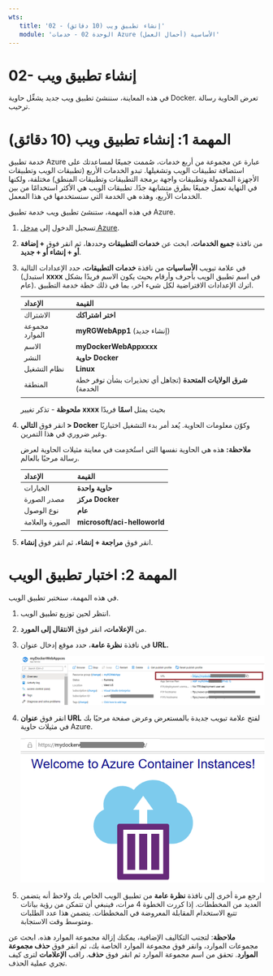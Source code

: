 ```yaml
---
wts:
   title: '02 - إنشاء تطبيق ويب (10 دقائق)'
   module: 'الوحدة 02 - خدمات Azure الأساسية (أحمال العمل)'
---
```

# 02- إنشاء تطبيق ويب

في هذه المعاينة، سننشئ تطبيق ويب جديد يشغِّل حاوية Docker. تعرض الحاوية رسالة ترحيب. 

# المهمة 1: إنشاء تطبيق ويب (10 دقائق)

خدمة تطبيق Azure عبارة عن مجموعة من أربع خدمات، صُممت جميعًا لمساعدتك على استضافة تطبيقات الويب وتشغيلها. تبدو الخدمات الأربع (تطبيقات الويب وتطبيقات الأجهزة المحمولة وتطبيقات واجهة برمجة التطبيقات وتطبيقات المنطق) مختلفة، ولكنها في النهاية تعمل جميعًا بطرق متشابهة جدًا. تطبيقات الويب هي الأكثر استخدامًا من بين الخدمات الأربع، وهذه هي الخدمة التي سنستخدمها في هذا المعمل.

في هذه المهمة، ستنشئ تطبيق ويب خدمة تطبيق Azure. 

1. تسجيل الدخول إلى [مدخل Azure](http://portal.azure.com/). 

2. من نافذة **جميع الخدمات**، ابحث عن **خدمات التطبيقات** وحددها، ثم انقر فوق **+ إضافة أو + إنشاء أو + جديد**.

3. في علامة تبويب **الأساسيات** من نافذة **خدمات التطبيقات**، حدد الإعدادات التالية (استبدل **xxxx** في اسم تطبيق الويب بأحرف وأرقام بحيث يكون الاسم فريدًا بشكل عام). اترك الإعدادات الافتراضية لكل شيء آخر، بما في ذلك خطة خدمة التطبيق. 

    | الإعداد | القيمة |
    | -- | -- |
    | الاشتراك | **اختر اشتراكك** |
    | مجموعة الموارد | **myRGWebApp1** (إنشاء جديد) |
    | الاسم | **myDockerWebAppxxxx** |
    | النشر | **حاوية Docker** |
    | نظام التشغيل | **Linux** |
    | المنطقة | **شرق الولايات المتحدة** (تجاهل أي تحذيرات بشأن توفر خطة الخدمة) |
    | | |	
    
    **ملحوظة** -  تذكر تغيير **xxxx** بحيث يمثل **اسمًا** فريدًا

4. انقر فوق **التالي > Docker** وكوّن معلومات الحاوية. يُعد أمر بدء التشغيل اختياريًا وغير ضروري في هذا التمرين. 

    **ملاحظة:** هذه هي الحاوية نفسها التي استُخدِمت في معاينة مثيلات الحاوية لعرض رسالة مرحبًا بالعالم. 

    | الإعداد | القيمة |
    | -- | -- |
    | الخيارات | **حاوية واحدة** |
    | مصدر الصورة | **مركز Docker** |
    | نوع الوصول | **عام** |
    | الصورة والعلامة | **microsoft/aci-helloworld** |
    | | |	


5. انقر فوق **مراجعة + إنشاء**، ثم انقر فوق **إنشاء**. 

# المهمة 2: اختبار تطبيق الويب

في هذه المهمة، سنختبر تطبيق الويب.

1. انتظر لحين توزيع تطبيق الويب.

2. من **الإعلامات،** انقر فوق **الانتقال إلى المورد**. 

3. في نافذة **نظرة عامة**، حدد موقع إدخال عنوان **URL.** 

    ![لقطة شاشة لنافذة خصائص تطبيق الويب. يتم تمييز عنوان URL.](../images/0801.png)

4. انقر فوق **عنوان URL** لفتح علامة تبويب جديدة بالمستعرض وعرض صفحة مرحبًا بك في مثيلات حاوية Azure.

    ![لقطة شاشة لصفحة مرحبًا بك في مثيلات حاوية Azure.](../images/0802.png)

5. ارجع مرة أخرى إلى نافذة **نظرة عامة** من تطبيق الويب الخاص بك ولاحظ أنه يتضمن العديد من المخططات. إذا كررت الخطوة 4 مرات، فينبغي أن تتمكن من رؤية بيانات تتبع الاستخدام المقابلة المعروضة في المخططات. يتضمن هذا عدد الطلبات ومتوسط وقت الاستجابة. 

**ملاحظة**: لتجنب التكاليف الإضافية، يمكنك إزالة مجموعة الموارد هذه. ابحث عن مجموعات الموارد، وانقر فوق مجموعة الموارد الخاصة بك، ثم انقر فوق **حذف مجموعة الموارد**. تحقق من اسم مجموعة الموارد ثم انقر فوق **حذف**. راقب **الإعلامات** لترى كيف تجري عملية الحذف.

